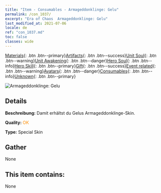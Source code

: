```yaml
---
title: "Item - Consumables - Armageddonklinge: Gelu"
permalink: /con_1037/
excerpt: "Era of Chaos  Armageddonklinge: Gelu"
last_modified_at: 2021-07-06
locale: de
ref: "con_1037.md"
toc: false
classes: wide
---
```

 [Materials](/ItemsDE/){: .btn .btn--primary}[Artifacts](/ItemsDE/Artifacts/){: .btn .btn--success}[Unit Soul](/ItemsDE/UnitSoul/){: .btn .btn--warning}[Unit Awakening](/ItemsDE/UnitAwakening/){: .btn .btn--danger}[Hero Soul](/ItemsDE/HeroSoul/){: .btn .btn--info}[Hero Skill](/ItemsDE/HeroSkill/){: .btn .btn--primary}[Gift](/ItemsDE/Gift/){: .btn .btn--success}[Event related](/ItemsDE/Events/){: .btn .btn--warning}[Avatars](/ItemsDE/Avatars/){: .btn .btn--danger}[Consumables](/ItemsDE/Consumables/){: .btn .btn--info}[Unknown](/ItemsDE/Unknown/){: .btn .btn--primary}

 ![Armageddonklinge: Gelu](/images/h/h_Gelu4.jpg)

## Details
 **Beschreibung:** Damit erhältst du Gelus Armageddonklinge-Skin.

 **Quality:** <span style="color: #FF8C00">OK</span>

 **Type:** Special Skin

## Gather

  None

## This item contains:

  None

